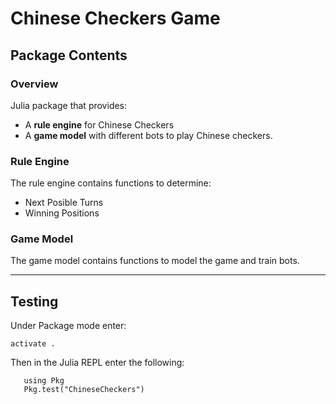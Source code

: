 # Chinese Checkers Game
## Package Contents
### Overview
Julia package that provides:
 - A **rule engine** for Chinese Checkers 
 - A **game model** with different bots to play Chinese checkers.

### **Rule Engine**
The rule engine contains functions to determine:
 - Next Posible Turns
 - Winning Positions

### **Game Model**
The game model contains functions to model the game and train bots.

---

## Testing 

Under Package mode enter:

`
activate .
`

Then in the Julia REPL enter the following:

```
   using Pkg
   Pkg.test("ChineseCheckers")
```